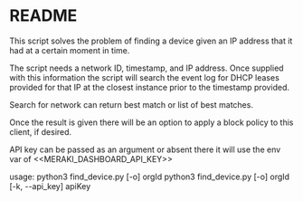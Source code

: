 # README
This script solves the problem of finding a device given an IP address that it had at a certain moment in time.

The script needs a network ID, timestamp, and IP address. Once supplied with this information the script
 will search the event log for DHCP leases provided for that IP at the closest instance prior to the timestamp
 provided.
 
 Search for network can return best match or list of best matches.
 
 Once the result is given there will be an option to apply a block policy to this client, if desired.
 
 API key can be passed as an argument or absent there it will use the env var of <<MERAKI_DASHBOARD_API_KEY>>
 
 usage: python3 find_device.py [-o] orgId
        python3 find_device.py [-o] orgId [-k, --api_key] apiKey
